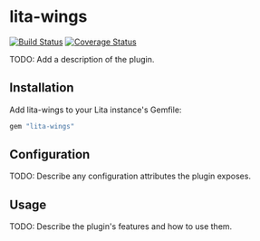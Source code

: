 # lita-wings

[![Build Status](https://travis-ci.org/onewheelskyward/lita-wings.png?branch=master)](https://travis-ci.org/onewheelskyward/lita-wings)
[![Coverage Status](https://coveralls.io/repos/onewheelskyward/lita-wings/badge.png)](https://coveralls.io/r/onewheelskyward/lita-wings)

TODO: Add a description of the plugin.

## Installation

Add lita-wings to your Lita instance's Gemfile:

``` ruby
gem "lita-wings"
```

## Configuration

TODO: Describe any configuration attributes the plugin exposes.

## Usage

TODO: Describe the plugin's features and how to use them.
